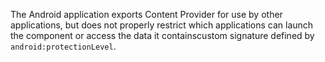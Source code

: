 
The Android application exports Content Provider for use by other
applications, but does not properly restrict which applications can
launch the component or access the data it containscustom signature
defined by `android:protectionLevel`.

